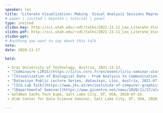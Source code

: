 ```yaml
---
speaker: lex
title: "Literate Visualization: Making  Visual Analysis Sessions Reproducible and Reusable"
# paper | invited | keynote | tutorial | panel
type: invited
slides-key: http://sci.utah.edu/~vdl/talks/2021-11-11_Lex_Literate_Visualization.key
slides-pdf: http://sci.utah.edu/~vdl/talks/2021-11-11_Lex_Literate_Visualization.pdf
slides-ppt: 
# Anything you want to say about this talk
note:
date: 2020-11-17

held:

 - Graz University of Technology, Austria, 2021-11-11.
 - "[Séminaire LIRIS](https://liris.cnrs.fr/en/event/liris-seminar-alexander-lex-univ.-utah-literate-visualization-making-visual-analysis-sessions), CNRS / INSA Lyon / Université Lyon 1 & 2 / École Centrale de Lyon, Lyon, France, 2021-10-18."
 - "[Visualization of Biological Data - From Analysis to Communication](https://www.dagstuhl.de/en/program/calendar/semhp/?semnr=21401), Dagstuhl Seminar, Schloss Dagstuhl, Germany, 2021-10-04."
 - "Datavisyn Public Lecture Series, datavisyn, Linz, Austria, 2021-07-02."
 - "[ICG Lab Talk](https://www.jku.at/en/institute-of-computer-graphics/press-events/icg-lab-talk-series/2021/#c138311), Johannes Kepler University, Linz, Austria, 2021-06-15."
 - "[Departmental Seminar](https://www.gicentre.net/news/2020/11/17/alexandeer-lex-university-of-utah), Department of Computer Science, City University London, London, UK (virtual), 2020-11-17."
 - Goldman Sachs Tech Expo, Salt Lake City, UT, USA, 2020-07-24.
 - Utah Center for Data Science Seminar, Salt Lake City, UT, USA, 2020-01-06.

---
```

